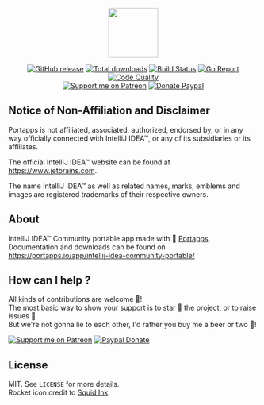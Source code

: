 <p align="center"><a href="https://portapps.io/app/intellij-idea-community-portable/" target="_blank"><img width="100" src="https://github.com/portapps/intellij-idea-community-portable/blob/master/res/papp.png"></a></p>

<p align="center">
  <a href="https://portapps.io/app/intellij-idea-community-portable/#download"><img src="https://img.shields.io/github/release/portapps/intellij-idea-community-portable.svg?style=flat-square" alt="GitHub release"></a>
  <a href="https://portapps.io/app/intellij-idea-community-portable/#download"><img src="https://img.shields.io/github/downloads/portapps/intellij-idea-community-portable/total.svg?style=flat-square" alt="Total downloads"></a>
  <a href="https://travis-ci.com/portapps/intellij-idea-community-portable"><img src="https://img.shields.io/travis/com/portapps/intellij-idea-community-portable/master.svg?style=flat-square" alt="Build Status"></a>
  <a href="https://goreportcard.com/report/github.com/portapps/intellij-idea-community-portable"><img src="https://goreportcard.com/badge/github.com/portapps/intellij-idea-community-portable?style=flat-square" alt="Go Report"></a>
  <a href="https://www.codacy.com/app/portapps/intellij-idea-community-portable"><img src="https://img.shields.io/codacy/grade/31e7c2052f2648fe866e942b8c3b0fa0.svg?style=flat-square" alt="Code Quality"></a>
  <br /><a href="https://www.patreon.com/crazymax"><img src="https://img.shields.io/badge/donate-patreon-f96854.svg?logo=patreon&style=flat-square" alt="Support me on Patreon"></a>
  <a href="https://www.paypal.me/crazyws"><img src="https://img.shields.io/badge/donate-paypal-00457c.svg?logo=paypal&style=flat-square" alt="Donate Paypal"></a>
</p>

## Notice of Non-Affiliation and Disclaimer

Portapps is not affiliated, associated, authorized, endorsed by, or in any way officially connected with IntelliJ IDEA™, or any of its subsidiaries or its affiliates.

The official IntelliJ IDEA™ website can be found at https://www.jetbrains.com.

The name IntelliJ IDEA™ as well as related names, marks, emblems and images are registered trademarks of their respective owners.

## About

IntelliJ IDEA™ Community portable app made with 🚀 [Portapps](https://portapps.io).<br />
Documentation and downloads can be found on https://portapps.io/app/intellij-idea-community-portable/

## How can I help ?

All kinds of contributions are welcome :raised_hands:!<br />
The most basic way to show your support is to star :star2: the project, or to raise issues :speech_balloon:<br />
But we're not gonna lie to each other, I'd rather you buy me a beer or two :beers:!

[![Support me on Patreon](https://portapps.io/img/donate/patreon.png)](https://www.patreon.com/crazymax) 
[![Paypal Donate](https://portapps.io/img/donate/paypal.png)](https://www.paypal.me/crazyws)

## License

MIT. See `LICENSE` for more details.<br />
Rocket icon credit to [Squid Ink](http://thesquid.ink).
